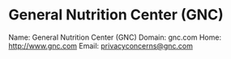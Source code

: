 
# General Nutrition Center (GNC)

Name: General Nutrition Center (GNC)
Domain: gnc.com
Home: http://www.gnc.com
Email: privacyconcerns@gnc.com
